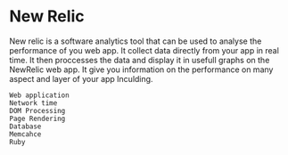 New Relic 
=========

New relic is a software analytics tool that can be used to analyse the performance of you web app.
It collect data directly from your app in real time. It then proccesses the data and display it in usefull 
graphs on the NewRelic web app. It give you information on the performance on many aspect and layer of your app 
Inculding.

	Web application
	Network time
	DOM Processing 
	Page Rendering 
	Database
	Memcahce
	Ruby 


